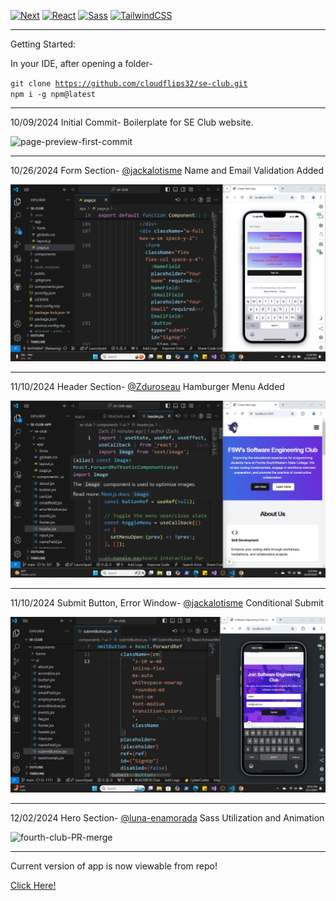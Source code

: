 [![Next](https://img.shields.io/badge/NextJS-v15.0.2-blue.svg?logo=next.js)](https://nextjs.org)
[![React](https://img.shields.io/badge/React-v18-teal.svg?logo=react)](https://react.dev)
[![Sass](https://img.shields.io/badge/Sass-v1.82.0-pink.svg?logo=sass)](https://sass-lang.com/)
[![TailwindCSS](https://img.shields.io/badge/Tailwind%20CSS-v3.4.1-lightblue.svg?logo=tailwindcss)](https://nextjs.org)


---

Getting Started:

In your IDE, after opening a folder- 

<code>git clone https://github.com/cloudflips32/se-club.git
npm i -g npm@latest</code>

---

10/09/2024 Initial Commit- Boilerplate for SE Club website.

![page-preview-first-commit](/public/images/se-club-preview-1.png)

---

10/26/2024 Form Section-
[@jackalotisme](https://github.com/jackalotisme) Name and Email Validation Added

![first-club-PR-merge](/public/images/se-club-contribution-one.png)

---

11/10/2024 Header Section- [@Zduroseau](https://github.com/Zduroseau) Hamburger Menu Added

![second-club-PR-merge](/public/images/se-club-contribution-two.png)

---

11/10/2024 Submit Button, Error Window- [@jackalotisme](https://github.com/jackalotisme) Conditional Submit

![third-club-PR-merge](/public/images/se-club-contribution-three.png)

---

12/02/2024 Hero Section- [@luna-enamorada](https://github.com/luna-enamorada) Sass Utilization and Animation

![fourth-club-PR-merge](https://github.com/user-attachments/assets/72636b5b-f7c0-4109-9eeb-716844cf86c2)


---
Current version of app is now viewable from repo! 

[Click Here!](https://se-club.vercel.app)
